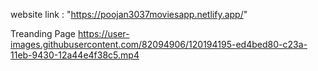 
website link : "https://poojan3037moviesapp.netlify.app/"


Treanding Page
https://user-images.githubusercontent.com/82094906/120194195-ed4bed80-c23a-11eb-9430-12a44e4f38c5.mp4



